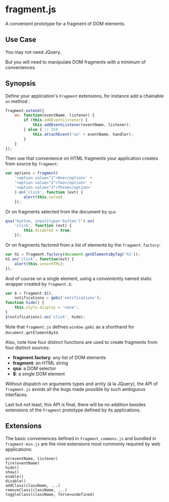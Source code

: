 fragment.js
===
A convenient prototype for a fragment of DOM elements.

Use Case
---
You may not need JQuery.

But you will need to manipulate DOM fragments with a minimum of conveniences.

Synopsis
---
Define your application's `Fragment` extensions, for instance add a chainable `on` method :

```javascript
fragment.extend({
	on: function(eventName, listener) {
	    if (this.addEventListener) {
	        this.addEventListener(eventName, listener);
	    } else { // IE8
	        this.attachEvent('on' + eventName, handler);
	    }
    }
});
```

Then use that convenience on HTML fragments your application creates from source by `fragment`:

```javascript
var options = fragment(
    '<option value="1">One</option>' +
    '<option value="2">Two</option>' +
    '<option value="3">Three</option>'
    ).on('click', function (evt) {
        alert(this.value)
    });
```

Or on fragments selected from the document by `qsa`:

```javascript
qsa("button, input[type='button']").on(
    'click', function (evt) {
        this.disabled = true; 
    });
```

Or on fragments factored from a list of elements by the `fragment.factory`:

```javascript
var h1 = fragment.factory(document.getElementsByTag('h1'));
h1.on('click', function(evt) {
    alert(this.innerHTML);
});
```

And of course on a single element, using a conveniently named static wrapper created by `fragment.$`:

```javascript
var $ = fragment.$(),
    notifications = gebi('notifications');
function hide() {
    this.style.display = 'none'; 
}
$(notifications).on('click', hide);
```

Note that `fragment.js` defines `window.gebi` as a shorthand for `document.getElementById`.

Also, note how four distinct functions are used to create fragments from four distinct sources:

- **fragment.factory**: any list of DOM elements
- **fragment**: an HTML string
- **qsa**: a DOM selector
- **$**: a single DOM element

Without dispatch on arguments types and arrity (à la JQuery), the API of `fragment.js` avoids all the bugs made possible by such ambiguous interfaces.

Last but not least, this API is final, there will be no addition besides extensions of the `Fragment` prototype defined by its applications.

Extensions
---
The basic conveniences defined in `fragment_commons.js` and bundled in `fragment-min.js` are the nine extensions most commonly required by web applications: 

```
on(eventName, listener)
fire(eventName)
hide()
show()
enable()
disable()
addClass(className, ...)
removeClass(className, ...)
toggleClass(className, force=undefined)
```
